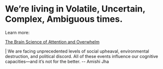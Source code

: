 # We’re living in Volatile, Uncertain, Complex, Ambiguous times.

Learn more: 

[The Brain Science of Attention and Overwhelm](https://www.mindful.org/youre-overwhelmed-and-its-not-your-fault/)

| We are facing unprecedented levels of social upheaval, environmental destruction, and political discord. All of these events influence our cognitive capacities—and it’s not for the better. -- Amishi Jha
